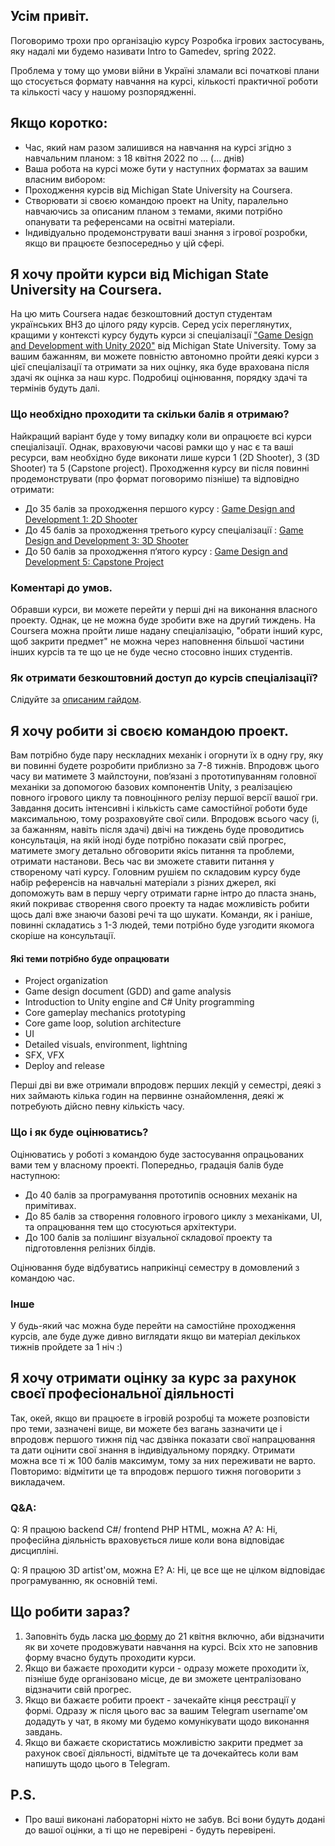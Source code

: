 ## Усім привіт.
Поговоримо трохи про організацію курсу Розробка ігрових застосувань, яку надалі ми будемо називати Intro to Gamedev, spring 2022.

Проблема у тому що умови війни в Україні зламали всі початкові плани що стосується формату навчання на курсі, кількості практичної роботи та кількості часу у нашому розпорядженні.

## Якщо коротко:
- Час, який нам разом залишився на навчання на курсі згідно з навчальним планом: з 18 квітня 2022 по ... (... днів)
- Ваша робота на курсі може бути у наступних форматах за вашим власним вибором:
- Проходження курсів від Michigan State University на Coursera.
- Створювати зі своєю командою проект на Unity, паралельно навчаючись за описаним планом з темами, якими потрібно опанувати та референсами на освітні матеріали.
- Індивідуально продемонструвати ваші знання з ігрової розробки, якщо ви працюєте безпосередньо у цій сфері.

## Я хочу пройти курси від Michigan State University на Coursera.
На цю мить Coursera надає безкоштовний доступ студентам українських ВНЗ до цілого ряду курсів. Серед усіх переглянутих, кращими у контексті курсу будуть курси зі спеціалізації ["Game Design and Development with Unity 2020"](https://www.coursera.org/specializations/game-design-and-development#about) від Michigan State University. Тому за вашим бажанням, ви можете повністю автономно пройти деякі курси з цієї спеціалізації та отримати за них оцінку, яка буде врахована після здачі як оцінка за наш курс. Подробиці оцінювання, порядку здачі та термінів будуть далі.

### Що необхідно проходити та скільки балів я отримаю?
Найкращий варіант буде у тому випадку коли ви опрацюєте всі курси спеціалізації. Однак, враховуючи часові рамки що у нас є та ваші ресурси, вам необхідно буде виконати лише курси 1 (2D Shooter), 3 (3D Shooter) та 5 (Capstone project). Проходження курсу ви після повинні продемонструвати (про формат поговоримо пізніше) та відповідно отримати:
- До 35 балів за проходження першого курсу : [Game Design and Development 1: 2D Shooter
](https://www.coursera.org/learn/game-design-and-development-1)
- До 45 балів за проходження третього курсу спеціалізації : [Game Design and Development 3: 3D Shooter](https://www.coursera.org/learn/game-design-and-development-3)
- До 50 балів за проходження п‘ятого курсу : [Game Design and Development 5: Capstone Project](https://www.coursera.org/learn/game-design-and-development-5)

### Коментарі до умов.
Обравши курси, ви можете перейти у перші дні на виконання власного проекту. Однак, це не можна буде зробити вже на другий тиждень.
На Coursera можна пройти лише надану спеціалізацію, "обрати інший курс, щоб закрити предмет" не можна через наповнення більшої частини інших курсів та те що це не буде чесно стосовно інших студентів.

### Як отримати безкоштовний доступ до курсів спеціалізації?
Слідуйте за [описаним гайдом](coursera-guides/coursera-for-ukrainian-students.md).

## Я хочу робити зі своєю командою проект.
Вам потрібно буде пару нескладних механік і огорнути їх в одну гру, яку ви повинні будете розробити приблизно за 7-8 тижнів. Впродовж цього часу ви матимете 3 майлстоуни, пов‘язані з прототипуванням головної механіки за допомогою базових компонентів Unity, з реалізацією повного ігрового циклу та повноцінного релізу першої версії вашої гри. Завдання досить інтенсивні і кількість саме самостійної роботи буде максимальною, тому розраховуйте свої сили.
Впродовж всього часу (і, за бажанням, навіть після здачі) двічі на тиждень буде проводитись консультація, на якій іноді буде потрібно показати свій прогрес, матимете змогу детально обговорити якісь питання та проблеми, отримати настанови. Весь час ви зможете ставити питання у створеному чаті курсу.
Головним рушієм по складовим курсу буде набір референсів на навчальні матеріали з різних джерел, які допоможуть вам в першу чергу отримати гарне інтро до пласта знань, який покриває створення свого проекту та надає можливість робити щось далі вже знаючи базові речі та що шукати.
Команди, як і раніше, повинні складатись з 1-3 людей, теми потрібно буде узгодити якомога скоріше на консультації.
#### Які теми потрібно буде опрацювати
- Project organization
- Game design document (GDD) and game analysis
- Introduction to Unity engine and C# Unity programming
- Core gameplay mechanics prototyping
- Core game loop, solution architecture
- UI
- Detailed visuals, environment, lightning
- SFX, VFX
- Deploy and release

Перші дві ви вже отримали впродовж перших лекцій у семестрі, деякі з них займають кілька годин на первинне ознайомлення, деякі ж потребують дійсно певну кількість часу.

### Що і як буде оцінюватись?
Оцінюватись у роботі з командою буде застосування опрацьованих вами тем у власному проекті. Попередньо, градація балів буде наступною:
- До 40 балів за програмування прототипів основних механік на примітивах.
- До 85 балів за створення головного ігрового циклу з механіками, UI, та опрацювання тем що стосуються архітектури.
- До 100 балів за полішинг візуальної складової проекту та підготовлення релізних білдів.

Оцінювання буде відбуватись наприкінці семестру в домовлений з командою час.

### Інше
У будь-який час можна буде перейти на самостійне проходження курсів, але буде дуже дивно виглядати якщо ви матеріал декількох тижнів пройдете за 1 ніч :)

## Я хочу отримати оцінку за курс за рахунок своєї професіональної діяльності
Так, окей, якщо ви працюєте в ігровій розробці та можете розповісти про теми, зазначені вище, ви можете без вагань зазначити це і впродовж першого тижня під час дзвінка показати свої напрацювання та дати оцінити свої знання в індивідуальному порядку.
Отримати можна все ті ж 100 балів максимум, тому за них переживати не варто.
Повторимо: відмітити це та впродовж першого тижня поговорити з викладачем.

### Q&A:
Q: Я працюю backend C#/ frontend PHP HTML, можна А?
A: Ні, професійна діяльність враховується лише коли вона відповідає дисципліні.

Q: Я працюю 3D artist'ом, можна Е?
A: Ні, це все ще не цілком відповідає програмуванню, як основній темі.

## Що робити зараз?
1. Заповніть будь ласка [цю форму](https://forms.gle/ZeHR8B5ivkwWUsQt5) до 21 квітня включно, аби відзначити як ви хочете продовжувати навчання на курсі. Всіх хто не заповнив форму вчасно будуть проходити курси.
2. Якщо ви бажаєте проходити курси - одразу можете проходити їх, пізніше буде організовано місце, де ви зможете централізовано відзначити свій прогрес.
3. Якщо ви бажаєте робити проект - зачекайте кінця реєстрації у формі. Одразу ж після цього вас за вашим Telegram username'ом додадуть у чат, в якому ми будемо комунікувати щодо виконання завдань.
4. Якщо ви бажаєте скористатись можливістю закрити предмет за рахунок своєї діяльності, відмітьте це та дочекайтесь коли вам напишуть щодо цього в Telegram.

## P.S.
- Про ваші виконані лабораторні ніхто не забув. Всі вони будуть додані до вашої оцінки, а ті що не перевірені - будуть перевірені.
